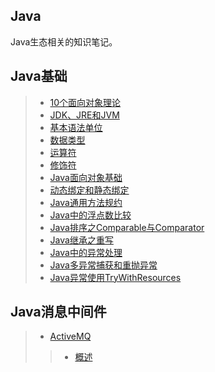 ## Java
Java生态相关的知识笔记。

## Java基础
> - [10个面向对象理论](./Java基础/10个面向对象理论.md)
> - [JDK、JRE和JVM](./Java基础/JDK,JRE和JVM.md)
> - [基本语法单位](./Java基础/基本语法单位.md)
> - [数据类型](./Java基础/数据类型.md)
> - [运算符](./Java基础/运算符.md)
> - [修饰符](./Java基础/修饰符.md)
> - [Java面向对象基础](./Java基础/Java面向对象基础.md)
> - [动态绑定和静态绑定](./Java基础/动态绑定和静态绑定.md)
> - [Java通用方法规约](./Java基础/Java通用方法规约.md)
> - [Java中的浮点数比较](./Java基础/Java浮点数比较.md)
> - [Java排序之Comparable与Comparator](./Java基础/Java排序之Comparable与Comparator.md)
> - [Java继承之重写](./Java基础/Java继承之重写.md)
> - [Java中的异常处理](./Java基础/Java中的异常处理.md)
> - [Java多异常捕获和重抛异常](./Java基础/Java多异常捕获和重抛异常.md)
> - [Java异常使用TryWithResources](./Java基础/Java异常使用TryWithResources.md)
> 
> 
## Java消息中间件
> - [ActiveMQ](./消息中间件ActiveMQ)
>> - [概述](./消息中间件ActiveMQ/01-概述.md)